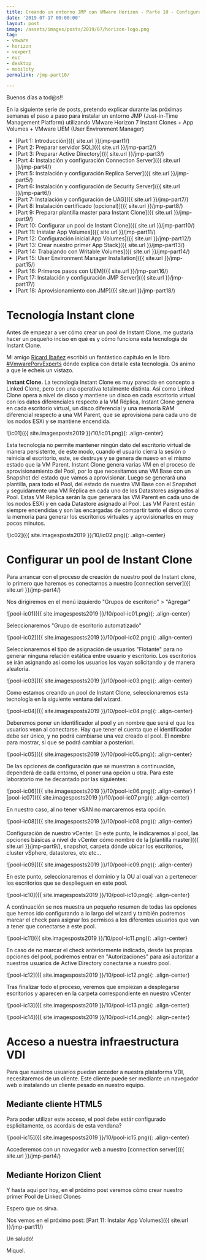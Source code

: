 ```yaml
---
title: Creando un entorno JMP con VMware Horizon - Parte 10 - Configurar un pool de Instant Clone
date: '2019-07-17 00:00:00'
layout: post
image: /assets/images/posts/2019/07/horizon-logo.png
tag:
- vmware
- horizon
- vexpert
- euc
- desktop
- mobility
permalink: /jmp-part10/

---
```


Buenos días a tod@s!!

En la siguiente serie de posts, pretendo explicar durante las próximas semanas el paso a paso para instalar un entorno JMP (Just-in-Time Management Platform) utilizando VMware Horizon 7 Instant Clones + App Volumes + VMware UEM (User Environment Manager) 

- [Part 1: Introducción]({{ site.url }}/jmp-part1/)
- [Part 2: Preparar servidor SQL]({{ site.url }}/jmp-part2/)
- [Part 3: Preparar Active Directory]({{ site.url }}/jmp-part3/)
- [Part 4: Instalación y configuración Connection Server]({{ site.url }}/jmp-part4/)
- [Part 5: Instalación y configuración Replica Server]({{ site.url }}/jmp-part5/)
- [Part 6: Instalación y configuración de Security Server]({{ site.url }}/jmp-part6/)
- [Part 7: Instalación y configuración de UAG]({{ site.url }}/jmp-part7/)
- [Part 8: Instalación certificado (opcional)]({{ site.url }}/jmp-part8/)
- [Part 9: Preparar plantilla master para Instant Clone]({{ site.url }}/jmp-part9/)
- [Part 10: Configurar un pool de Instant Clone]({{ site.url }}/jmp-part10/)
- [Part 11: Instalar App Volumes]({{ site.url }}/jmp-part11/)
- [Part 12: Configuración inicial App Volumes]({{ site.url }}/jmp-part12/)
- [Part 13: Crear nuestro primer App Stack]({{ site.url }}/jmp-part13/)
- [Part 14: Trabajando con Writable Volumes]({{ site.url }}/jmp-part14/)
- [Part 15: User Environment Manager Installation]({{ site.url }}/jmp-part15/)
- [Part 16: Primeros pasos con UEM]({{ site.url }}/jmp-part16/)
- [Part 17: Instalación y configuración JMP Server]({{ site.url }}/jmp-part17/)
- [Part 18: Aprovisionamiento con JMP]({{ site.url }}/jmp-part18/)

# Tecnología Instant clone

Antes de empezar a ver cómo crear un pool de Instant Clone, me gustaria hacer un pequeño inciso en qué es y cómo funciona esta tecnología de Instant Clone.

Mi amigo [Ricard Ibañez](https://www.cenabit.com/) escribió un fantástico capítulo en le libro [#VmwarePorvExperts](https://miquelmariano.github.io/vmwareporvexperts/) dónde explica con detalle esta tecnología. Os animo a que le echeis un vistazo.

**Instant Clone.** La tecnología Instant Clone es muy parecida en concepto a Linked Clone, pero con una operativa totalmente distinta. Así como Linked Clone opera a nivel de disco y mantiene un disco en cada escritorio virtual con los datos diferenciales respecto a la VM Réplica, Instant Clone genera en cada escritorio virtual, un disco diferencial y una memoria RAM diferencial respecto a una VM Parent, que se aprovisiona para cada uno de los nodos ESXi y se mantiene encendida.

![ic01]({{ site.imagesposts2019 }}/10/ic01.png){: .align-center}

Esta tecnología no permite mantener ningún dato del escritorio virtual de manera persistente, de este modo, cuando el usuario cierra la sesión o reinicia el escritorio, este, se destruye y se genera de nuevo en el mismo estado que la VM Parent.
Instant Clone genera varias VM en el proceso de aprovisionamiento del Pool, por lo que necesitamos una VM Base con un Snapshot del estado que vamos a aprovisionar. Luego se generará una plantilla, para todo el Pool, del estado de nuestra VM Base con el Snapshot y seguidamente una VM Réplica en cada uno de los Datastores asignados al Pool. Estas VM Réplica serán la que generará las VM Parent en cada uno de los nodos ESXi y en cada Datastore asignado al Pool. Las VM Parent están siempre encendidas y son las encargadas de compartir tanto el disco como la memoria para generar los escritorios virtuales y aprovisionarlos en muy pocos minutos.

![ic02]({{ site.imagesposts2019 }}/10/ic02.png){: .align-center}

# Configurar un pool de Instant Clone

Para arrancar con el proceso de creación de nuestro pool de Instant clone, lo primero que haremos es conectarnos a nuestro [connection server]({{ site.url }}/jmp-part4/)

Nos dirigiremos en el menú izquierdo "Grupos de escritorio" > "Agregar"

![pool-ic01]({{ site.imagesposts2019 }}/10/pool-ic01.png){: .align-center}

Seleccionaremos "Grupo de escritorio automatizado"

![pool-ic02]({{ site.imagesposts2019 }}/10/pool-ic02.png){: .align-center}

Seleccionaremos el tipo de asignación de usuarios "Flotante" para no generar ninguna relación estática entre usuario y escritorio. Los escritorios se irán asignando así como los usuarios los vayan solicitando y de manera aleatoria.

![pool-ic03]({{ site.imagesposts2019 }}/10/pool-ic03.png){: .align-center}

Como estamos creando un pool de Instant Clone, seleccionaremos esta tecnología en la siguiente ventana del wizard.

![pool-ic04]({{ site.imagesposts2019 }}/10/pool-ic04.png){: .align-center}

Deberemos poner un identificador al pool y un nombre que será el que los usuarios vean al conectarse. Hay que tener el cuenta que el identificador debe ser único, y no podrá cambiarse una vez creado el pool. El nombre para mostrar, si que se podrá cambiar a posteriori.

![pool-ic05]({{ site.imagesposts2019 }}/10/pool-ic05.png){: .align-center}

De las opciones de configuración que se muestran a continuación, dependerá de cada entorno, el poner una opción u otra. Para este laboratorio me he decantado por las siguientes:

![pool-ic06]({{ site.imagesposts2019 }}/10/pool-ic06.png){: .align-center}
![pool-ic07]({{ site.imagesposts2019 }}/10/pool-ic07.png){: .align-center}

En nuestro caso, al no tener vSAN no marcaremos esta opción.

![pool-ic08]({{ site.imagesposts2019 }}/10/pool-ic08.png){: .align-center}

Configuración de nuestro vCenter. En este punto, le indicaremos al pool, las opciones básicas a nivel de vCenter cómo nombre de la [plantilla master]({{ site.url }}/jmp-part9/), snapshot, carpeta dónde ubicar los escritorios, cluster vSphere, datastores, etc etc...

![pool-ic09]({{ site.imagesposts2019 }}/10/pool-ic09.png){: .align-center}

En este punto, seleccionaremos el dominio y la OU al cual van a pertenecer los escritorios que se desplieguen en este pool.

![pool-ic10]({{ site.imagesposts2019 }}/10/pool-ic10.png){: .align-center}

A continuación se nos muestra un pequeño resumen de todas las opciones que hemos ido configurando a lo largo del wizard y también podremos marcar el check para asignar los permisos a los diferentes usuarios que van a tener que conectarse a este pool.

![pool-ic11]({{ site.imagesposts2019 }}/10/pool-ic11.png){: .align-center}

En caso de no marcar el check anteriormente indicado, desde las propias opciones del pool, podremos entrar en "Autorizaciones" para así autorizar a nuestros usuarios de Active Directory conectarse a nuestro pool.

![pool-ic12]({{ site.imagesposts2019 }}/10/pool-ic12.png){: .align-center}

Tras finalizar todo el proceso, veremos que empiezan a desplegarse escritorios y aparecen en la carpeta correspondiente en nuestro vCenter

![pool-ic13]({{ site.imagesposts2019 }}/10/pool-ic13.png){: .align-center}

![pool-ic14]({{ site.imagesposts2019 }}/10/pool-ic14.png){: .align-center}


# Acceso a nuestra infraestructura VDI

Para que nuestros usuarios puedan acceder a nuestra plataforma VDI, necesitaremos de un cliente. Este cliente puede ser mediante un navegador web o instalando un cliente pesado en nuestro equipo.

## Mediante cliente HTML5

Para poder utilizar este acceso, el pool debe estár configurado esplicitamente, os acordais de esta vendana?

![pool-ic15]({{ site.imagesposts2019 }}/10/pool-ic15.png){: .align-center}

Accederemos con un navegador web a nuestro [connection server]({{ site.url }}/jmp-part4/) 


## Mediante Horizon Client

Y hasta aquí por hoy, en el próximo post veremos cómo crear nuestro primer Pool de Linked Clones

Espero que os sirva.

Nos vemos en el próximo post: [Part 11: Instalar App Volumes]({{ site.url }}/jmp-part11/)

Un saludo!

Miquel.


